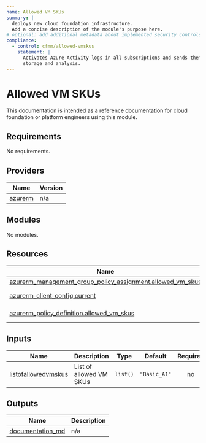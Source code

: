 ```yaml
---
name: Allowed VM SKUs
summary: |
  deploys new cloud foundation infrastructure.
  Add a concise description of the module's purpose here.
# optional: add additional metadata about implemented security controls
compliance:
  - control: cfmm/allowed-vmskus
    statement: |
      Activates Azure Activity logs in all subscriptions and sends them to a central log analytics workspace for
      storage and analysis.
---
```


# Allowed VM SKUs

This documentation is intended as a reference documentation for cloud foundation or platform engineers using this module.
  
<!-- BEGIN_TF_DOCS -->
## Requirements

No requirements.

## Providers

| Name | Version |
|------|---------|
| <a name="provider_azurerm"></a> [azurerm](#provider\_azurerm) | n/a |

## Modules

No modules.

## Resources

| Name | Type |
|------|------|
| [azurerm_management_group_policy_assignment.allowed_vm_skus](https://registry.terraform.io/providers/hashicorp/azurerm/latest/docs/resources/management_group_policy_assignment) | resource |
| [azurerm_client_config.current](https://registry.terraform.io/providers/hashicorp/azurerm/latest/docs/data-sources/client_config) | data source |
| [azurerm_policy_definition.allowed_vm_skus](https://registry.terraform.io/providers/hashicorp/azurerm/latest/docs/data-sources/policy_definition) | data source |

## Inputs

| Name | Description | Type | Default | Required |
|------|-------------|------|---------|:--------:|
| <a name="input_listofallowedvmskus"></a> [listofallowedvmskus](#input\_listofallowedvmskus) | List of allowed VM SKUs | `list()` | `"Basic_A1"` | no |

## Outputs

| Name | Description |
|------|-------------|
| <a name="output_documentation_md"></a> [documentation\_md](#output\_documentation\_md) | n/a |
<!-- END_TF_DOCS -->